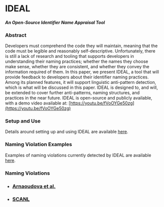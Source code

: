 # IDEAL

#### _An Open-Source Identifier Name Appraisal Tool_

### Abstract

Developers must comprehend the code they will maintain, meaning that the code must be legible and reasonably
self-descriptive. Unfortunately, there is still a lack of research and tooling that supports developers in understanding
their naming practices; whether the names they choose make sense, whether they are consistent, and whether they convey
the information required of them. In this paper, we present IDEAL, a tool that will provide feedback to developers about
their identifier naming practices. Among its planned features, it will support linguistic anti-pattern detection, which
is what will be discussed in this paper. IDEAL is designed to, and will, be extended to cover further anti-patterns,
naming structures, and practices in the near future. IDEAL is open-source and publicly available, with a demo video
available at: [https://youtu.be/fVoOYGe50zg](https://youtu.be/fVoOYGe50zg)

### Setup and Use

Details around setting up and using IDEAL are available [here](documentaion/SetupAndUse.md).

### Naming Violation Examples

Examples of naming violations currently detected by IDEAL are available [here](documentaion/NamingViolationExamples.md).

### Naming Violations
- ### [Arnaoudova et al.](documentaion/AntiPatternRules_Arnaoudova.md)
- ### [SCANL](documentaion/AntiPatternRules_SCANL.md)
